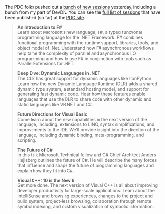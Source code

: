 The PDC folks pushed out a [bunch of new
sessions](http://microsoftpdc.com/View.aspx?post=91d46819-8472-40ad-a661-2c78acb4018c:8675956)
yesterday, including a bunch from my part of DevDiv. You can see the
[full list of sessions](http://microsoftpdc.com/Agenda/Sessions.aspx)
that have been published (so far) at the [PDC
site](http://microsoftpdc.com).

> **An Introduction to F\#**\
> Learn about Microsoft’s new language, F\#, a typed functional
> programming language for the .NET Framework. F\# combines functional
> programming with the runtime support, libraries, tools, and object
> model of .Net. Understand how F\# asynchronous workflows help tame the
> complexity of parallel and asynchronous I/O programming and how to use
> F\# in conjunction with tools such as Parallel Extensions for .NET.
>
> **Deep Dive: Dynamic Languages in .NET**\
> The CLR has great support for dynamic languages like IronPython.
> Learn how the new Dynamic Language Runtime (DLR) adds a shared dynamic
> type system, a standard hosting model, and support for generating fast
> dynamic code. Hear how these features enable languages that use the
> DLR to share code with other dynamic and static languages like VB.NET
> and C\#.
>
> **Future Directions for Visual Basic**\
> Come learn about the new capabilities in the next version of the
> language, including: extensions to LINQ, syntax simplifications, and
> improvements to the IDE. We’ll provide insight into the direction of
> the language, including dynamic binding, meta-programming, and
> scripting.
>
> **The Future of C\#**\
> In this talk Microsoft Technical fellow and C\# Chief Architect
> Anders Hejlsberg outlines the future of C\#. He will describe the many
> forces that influence and shape the future of programming languages
> and explain how they fit into C\#.
>
> **Visual C++: 10 is the New 6**\
> Get more done. The next version of Visual C++ is all about improving
> developer productivity for large-scale applications. Learn about the
> IntelliSense and browsing experiences, changes to the project and
> build system, project-less browsing, collaboration through remote
> symbol indexing, and custom visualization of symbolic information.
